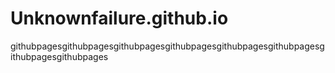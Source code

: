 # Unknownfailure.github.io
githubpagesgithubpagesgithubpagesgithubpagesgithubpagesgithubpagesgithubpagesgithubpages

